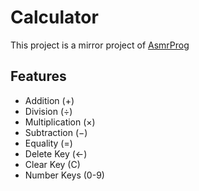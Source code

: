 # Calculator

This project is a mirror project of [AsmrProg](https://youtu.be/sBJmRD7kNTk?si=GCnZiJsBe_4bJEq4)

## Features

- Addition (+)
- Division (÷)
- Multiplication (×)
- Subtraction (−)
- Equality (=)
- Delete Key (←)
- Clear Key (C)
- Number Keys (0-9)